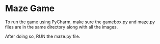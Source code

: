 # Maze Game

To run the game using PyCharm, make sure the gamebox.py and maze.py files are in the same directory along with all the images.


After doing so, RUN the maze.py file.
